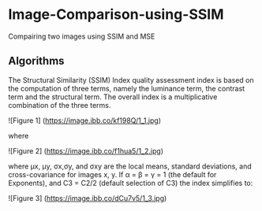 # Image-Comparison-using-SSIM
Compairing two images using SSIM and MSE

## Algorithms
The Structural Similarity (SSIM) Index quality assessment index is based on the computation of three terms, namely the luminance term, the contrast term and the structural term. The overall index is a multiplicative combination of the three terms.

![Figure 1]
(https://image.ibb.co/kf198Q/1_1.jpg)

where

![Figure 2]
(https://image.ibb.co/f1hua5/1_2.jpg)

where μx, μy, σx,σy, and σxy are the local means, standard deviations, and cross-covariance for images x, y. If α = β = γ = 1 (the default for Exponents), and C3 = C2/2 (default selection of C3) the index simplifies to:

![Figure 3]
(https://image.ibb.co/dCu7v5/1_3.jpg)
